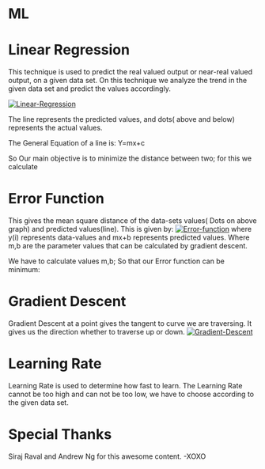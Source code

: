 # ML

# Linear Regression
This technique is used to predict the real valued output or near-real valued output, on a given data set. On this technique we analyze the trend in the given data set and predict the values accordingly.

[![Linear-Regression](http://www.biostathandbook.com/pix/regressionlollipop.gif)](#features)

The line represents the predicted values, and dots( above and below) represents the actual values.


The General Equation of a line is:
  Y=mx+c
  
  
So Our main objective is to minimize the distance between two; for this we calculate
# Error Function
  This gives the mean square distance of the data-sets values( Dots on above graph) and predicted values(line). This is given by:
  [![Error-function](https://spin.atomicobject.com/wp-content/uploads/linear_regression_error1.png)](#features)
  where y(i) represents data-values and mx+b represents predicted values. Where m,b are the parameter values that can be calculated by gradient descent.
  

We have to calculate values m,b; So that our Error function can be minimum:
# Gradient Descent
Gradient Descent at a point gives the tangent to curve we are traversing. It gives us the direction whether to traverse up or down.
[![Gradient-Descent](https://spin.atomicobject.com/wp-content/uploads/linear_regression_gradient1.png)](#features)


# Learning Rate
Learning Rate is used to determine how fast to learn. The Learning Rate cannot be too high and can not be too low, we have to choose according to the given data set.


# Special Thanks
  Siraj Raval and Andrew Ng for this awesome content. -XOXO
